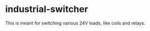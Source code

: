 industrial-switcher
===================

This is meant for switching various 24V loads, like coils and relays.